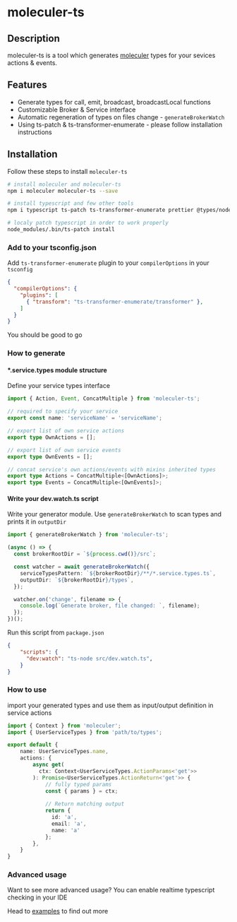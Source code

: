 # moleculer-ts

## Description

moleculer-ts is a tool which generates [moleculer](https://github.com/moleculerjs/moleculer) types for your sevices actions & events.

## Features

- Generate types for call, emit, broadcast, broadcastLocal functions
- Customizable Broker & Service interface
- Automatic regeneration of types on files change - `generateBrokerWatch`
- Using ts-patch & ts-transformer-enumerate - please follow installation instructions

## Installation

Follow these steps to install `moleculer-ts`

```bash
# install moleculer and moleculer-ts
npm i moleculer moleculer-ts --save

# install typescript and few other tools
npm i typescript ts-patch ts-transformer-enumerate prettier @types/node -D

# localy patch typescript in order to work properly
node_modules/.bin/ts-patch install
```

### Add to your tsconfig.json

Add `ts-transformer-enumerate` plugin to your `compilerOptions` in your `tsconfig`

```json
{
  "compilerOptions": {
    "plugins": [
      { "transform": "ts-transformer-enumerate/transformer" },
    ]
  }
}
```

You should be good to go

### How to generate


#### *.service.types module structure

Define your service types interface

```typescript
import { Action, Event, ConcatMultiple } from 'moleculer-ts';

// required to specify your service 
export const name: 'serviceName' = 'serviceName';

// export list of own service actions
export type OwnActions = [];

// export list of own service events
export type OwnEvents = [];

// concat service's own actions/events with mixins inherited types 
export type Actions = ConcatMultiple<[OwnActions]>;
export type Events = ConcatMultiple<[OwnEvents]>;
```

#### Write your dev.watch.ts script

Write your generator module. Use `generateBrokerWatch` to scan types and prints it in `outputDir`

```typescript
import { generateBrokerWatch } from 'moleculer-ts';

(async () => {
  const brokerRootDir = `${process.cwd()}/src`;

  const watcher = await generateBrokerWatch({
    serviceTypesPattern: `${brokerRootDir}/**/*.service.types.ts`,
    outputDir: `${brokerRootDir}/types`,
  });

  watcher.on('change', filename => {
    console.log(`Generate broker, file changed: `, filename);
  });
})();
```

Run this script from `package.json`

```json
{
    "scripts": {
      "dev:watch": "ts-node src/dev.watch.ts",
    }
}
```

### How to use

import your generated types and use them as input/output definition in service actions

```typescript
import { Context } from 'moleculer';
import { UserServiceTypes } from 'path/to/types';

export default {
    name: UserServiceTypes.name,
    actions: {
        async get(
          ctx: Context<UserServiceTypes.ActionParams<'get'>>
        ): Promise<UserServiceTypes.ActionReturn<'get'>> {
            // fully typed params
            const { params } = ctx;
        
            // Return matching output
            return {
              id: 'a',
              email: 'a',
              name: 'a'
            };
        },
    }
}
```

### Advanced usage

Want to see more advanced usage? You can enable realtime typescript checking in your IDE

Head to [examples](/examples#readme) to find out more  
